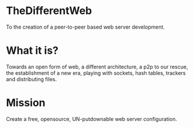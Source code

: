 TheDifferentWeb
===============

To the creation of a peer-to-peer based web server development.

What it is?
===========

Towards an open form of web, a different architecture, a p2p to our rescue, the establishment of a new era, playing with sockets, hash tables, trackers and distributing files.  

Mission
=======

Create a free, opensource, UN-putdownable web server configuration. 
